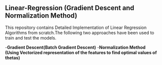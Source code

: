 ## Linear-Regression (Gradient Descent and Normalization Method)

This repository contains Detailed Implementation of Linear Regression Algorithms from scratch.The following two approaches have been used to train and test the models.


-**Gradient Descent(Batch Gradient Descent)**
-**Normalization Method (Using Vectorized representation of the features to find optimal values of thetas)**





